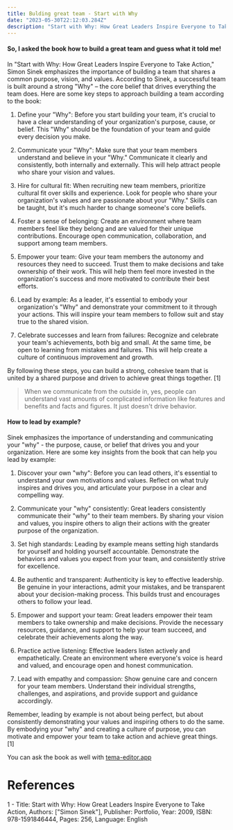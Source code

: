 ```yaml
---
title: Bulding great team - Start with Why
date: "2023-05-30T22:12:03.284Z"
description: "Start with Why: How Great Leaders Inspire Everyone to Take Action is a book written by Simon Sinek. It was published in 2009 by Portfolio. The book explores the concept of starting with why, and how great leaders inspire others to take action. With a focus on understanding the purpose and motivation behind actions, Sinek provides insights and examples from various industries and leaders."
---
```


#### So, I asked the book how to build a great team and guess what it told me!

In "Start with Why: How Great Leaders Inspire Everyone to Take Action," Simon Sinek emphasizes the importance of building a team that shares a common purpose, vision, and values. According to Sinek, a successful team is built around a strong "Why" – the core belief that drives everything the team does. Here are some key steps to approach building a team according to the book:

1. Define your "Why": Before you start building your team, it's crucial to have a clear understanding of your organization's purpose, cause, or belief. This "Why" should be the foundation of your team and guide every decision you make.

2. Communicate your "Why": Make sure that your team members understand and believe in your "Why." Communicate it clearly and consistently, both internally and externally. This will help attract people who share your vision and values.

3. Hire for cultural fit: When recruiting new team members, prioritize cultural fit over skills and experience. Look for people who share your organization's values and are passionate about your "Why." Skills can be taught, but it's much harder to change someone's core beliefs.

4. Foster a sense of belonging: Create an environment where team members feel like they belong and are valued for their unique contributions. Encourage open communication, collaboration, and support among team members.

5. Empower your team: Give your team members the autonomy and resources they need to succeed. Trust them to make decisions and take ownership of their work. This will help them feel more invested in the organization's success and more motivated to contribute their best efforts.

6. Lead by example: As a leader, it's essential to embody your organization's "Why" and demonstrate your commitment to it through your actions. This will inspire your team members to follow suit and stay true to the shared vision.

7. Celebrate successes and learn from failures: Recognize and celebrate your team's achievements, both big and small. At the same time, be open to learning from mistakes and failures. This will help create a culture of continuous improvement and growth.

By following these steps, you can build a strong, cohesive team that is united by a shared purpose and driven to achieve great things together. [1]

>When we communicate from the outside in, yes, people can understand vast amounts of complicated information like features and benefits and facts and figures. It just doesn't drive behavior.

#### How to lead by example?

Sinek emphasizes the importance of understanding and communicating your "why" - the purpose, cause, or belief that drives you and your organization. Here are some key insights from the book that can help you lead by example:

1. Discover your own "why": Before you can lead others, it's essential to understand your own motivations and values. Reflect on what truly inspires and drives you, and articulate your purpose in a clear and compelling way.

2. Communicate your "why" consistently: Great leaders consistently communicate their "why" to their team members. By sharing your vision and values, you inspire others to align their actions with the greater purpose of the organization.

3. Set high standards: Leading by example means setting high standards for yourself and holding yourself accountable. Demonstrate the behaviors and values you expect from your team, and consistently strive for excellence.

4. Be authentic and transparent: Authenticity is key to effective leadership. Be genuine in your interactions, admit your mistakes, and be transparent about your decision-making process. This builds trust and encourages others to follow your lead.

5. Empower and support your team: Great leaders empower their team members to take ownership and make decisions. Provide the necessary resources, guidance, and support to help your team succeed, and celebrate their achievements along the way.

6. Practice active listening: Effective leaders listen actively and empathetically. Create an environment where everyone's voice is heard and valued, and encourage open and honest communication.

7. Lead with empathy and compassion: Show genuine care and concern for your team members. Understand their individual strengths, challenges, and aspirations, and provide support and guidance accordingly.

Remember, leading by example is not about being perfect, but about consistently demonstrating your values and inspiring others to do the same. By embodying your "why" and creating a culture of purpose, you can motivate and empower your team to take action and achieve great things. [1]

You can ask the book as well with [tema-editor.app](https://www.tema-editor.app)

# References

1 - Title: Start with Why: How Great Leaders Inspire Everyone to Take Action,
Authors: ["Simon Sinek"],
Publisher: Portfolio,
Year: 2009,
ISBN: 978-1591846444,
Pages: 256,
Language: English

